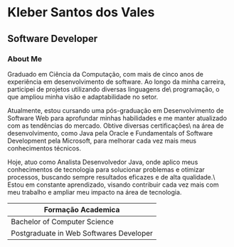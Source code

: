 # Kleber Santos dos Vales
## Software Developer

### About Me

Graduado em Ciência da Computação, com mais de cinco anos de experiência em desenvolvimento de software. Ao longo da minha carreira, participei de projetos utilizando diversas linguagens de\ programação, o que ampliou minha visão e adaptabilidade no setor.

Atualmente, estou cursando uma pós-graduação em Desenvolvimento de Software Web para aprofundar minhas habilidades e me manter atualizado com as tendências do mercado. Obtive diversas certificações\ na área de desenvolvimento, como Java pela Oracle e Fundamentals of Software Development pela Microsoft, para melhorar cada vez mais meus conhecimentos técnicos.

Hoje, atuo como Analista Desenvolvedor Java, onde aplico meus conhecimentos de tecnologia para solucionar problemas e otimizar processos, buscando sempre resultados eficazes e de alta qualidade.\ Estou em constante aprendizado, visando contribuir cada vez mais com meu trabalho e ampliar meu impacto na área de tecnologia.

|Formação Academica |
|-------------------|
|Bachelor of Computer Science|
|Postgraduate in Web Softwares Developer|
